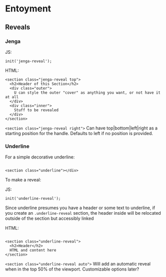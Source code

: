 # Entoyment

## Reveals
### Jenga
JS:
```
init('jenga-reveal');
```
HTML:
```
<section class="jenga-reveal top"> 
  <h2>Header of this Section</h2>
  <div class="outer">
    U can style the outer "cover" as anything you want, or not have it at all
  </div>
  <div class="inner">
    Stuff to be revealed
  </div>
</section>
```

`<section class="jenga-reveal right">`
Can have top|bottom|left|right as a starting position for the handle. Defaults to left if no position is provided.

### Underline

For a simple decorative underline:
```

<section class="underline"></div>
```

To make a reveal:

JS:
```
init('underline-reveal');
```
Since underline presumes you have a header or some text to underline,
if you create an `.underline-reveal` section, the header inside will be relocated outside of the section but accessibly linked

HTML:
```

<section class="underline-reveal">
  <h2>Header</h2>
  HTML and content here
</section>
```

`<section class="underline-reveal auto">`
Will add an automatic reveal when in the top 50% of the viewport. Customizable options later?
